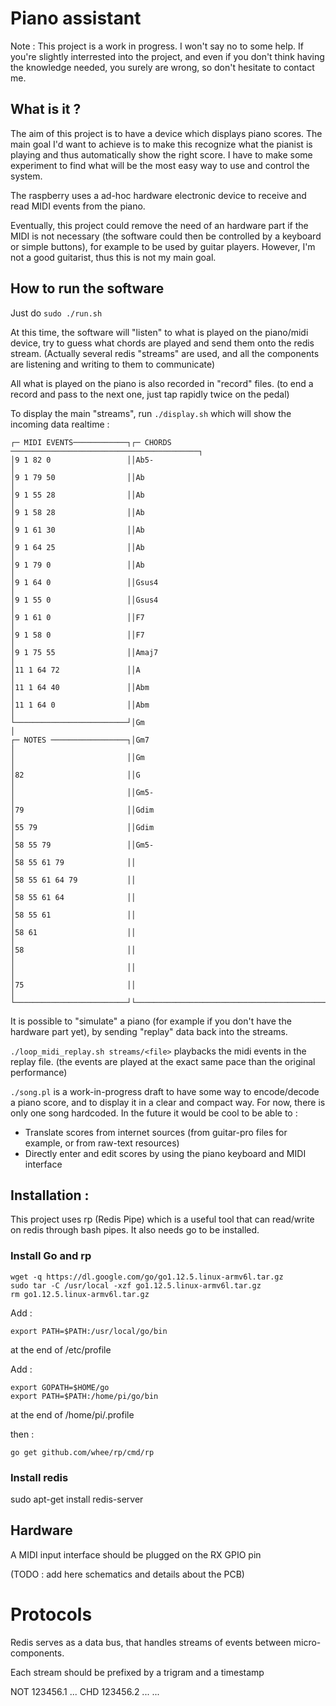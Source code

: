# Piano assistant

Note : This project is a work in progress. I won't say no to some help. If you're slightly interrested into the project, and even if you don't think having the knowledge needed, you surely are wrong, so don't hesitate to contact me.

## What is it ?

The aim of this project is to have a device which displays piano scores. The main goal I'd want to achieve is to make this recognize what the pianist is playing and thus automatically show the right score.
I have to make some experiment to find what will be the most easy way to use and control the system.

The raspberry uses a ad-hoc hardware electronic device to receive and read MIDI events from the piano.

Eventually, this project could remove the need of an hardware part if the MIDI is not necessary (the software could then be controlled by a keyboard or simple buttons), for example to be used by guitar players.
However, I'm not a good guitarist, thus this is not my main goal.

## How to run the software

Just do `sudo ./run.sh`

At this time, the software will "listen" to what is played on the piano/midi device, try to guess what chords are played and send them onto the redis stream. (Actually several redis "streams" are used, and all the components are listening and writing to them to communicate)

All what is played on the piano is also recorded in "record" files. (to end a record and pass to the next one, just tap rapidly twice on the pedal)

To display the main "streams", run `./display.sh` which will show the incoming data realtime :

```
┌─ MIDI EVENTS────────────┐┌─ CHORDS ──────────────────────────────────────────┐
│9 1 82 0                 ││Ab5-                                               │
│9 1 79 50                ││Ab                                                 │
│9 1 55 28                ││Ab                                                 │
│9 1 58 28                ││Ab                                                 │
│9 1 61 30                ││Ab                                                 │
│9 1 64 25                ││Ab                                                 │
│9 1 79 0                 ││Ab                                                 │
│9 1 64 0                 ││Gsus4                                              │
│9 1 55 0                 ││Gsus4                                              │
│9 1 61 0                 ││F7                                                 │
│9 1 58 0                 ││F7                                                 │
│9 1 75 55                ││Amaj7                                              │
│11 1 64 72               ││A                                                  │
│11 1 64 40               ││Abm                                                │
│11 1 64 0                ││Abm                                                │
└─────────────────────────┘│Gm                                                 │
┌─ NOTES ─────────────────┐│Gm7                                                │
│                         ││Gm                                                 │
│82                       ││G                                                  │
│                         ││Gm5-                                               │
│79                       ││Gdim                                               │
│55 79                    ││Gdim                                               │
│58 55 79                 ││Gm5-                                               │
│58 55 61 79              ││                                                   │
│58 55 61 64 79           ││                                                   │
│58 55 61 64              ││                                                   │
│58 55 61                 ││                                                   │
│58 61                    ││                                                   │
│58                       ││                                                   │
│                         ││                                                   │
│75                       ││                                                   │
└─────────────────────────┘└───────────────────────────────────────────────────┘
```

It is possible to "simulate" a piano (for example if you don't have the hardware part yet), by sending "replay" data back into the streams.

`./loop_midi_replay.sh streams/<file>` playbacks the midi events in the replay file. (the events are played at the exact same pace than the original performance)

`./song.pl` is a work-in-progress draft to have some way to encode/decode a piano score, and to display it in a clear and compact way. For now, there is only one song hardcoded.
In the future it would be cool to be able to :
- Translate scores from internet sources (from guitar-pro files for example, or from raw-text resources)
- Directly enter and edit scores by using the piano keyboard and MIDI interface

## Installation :

This project uses rp (Redis Pipe) which is a useful tool that can read/write on redis through bash pipes. It also needs go to be installed.

### Install Go and rp

```
wget -q https://dl.google.com/go/go1.12.5.linux-armv6l.tar.gz
sudo tar -C /usr/local -xzf go1.12.5.linux-armv6l.tar.gz
rm go1.12.5.linux-armv6l.tar.gz
```

Add :
```
export PATH=$PATH:/usr/local/go/bin
```
at the end of /etc/profile

Add :
```
export GOPATH=$HOME/go
export PATH=$PATH:/home/pi/go/bin
```
at the end of /home/pi/.profile


then :
```
go get github.com/whee/rp/cmd/rp
```

### Install redis

sudo apt-get install redis-server

## Hardware

A MIDI input interface should be plugged on the RX GPIO pin

(TODO : add here schematics and details about the PCB)



# Protocols

Redis serves as a data bus, that handles streams of events between micro-components.

Each stream should be prefixed by a trigram and a timestamp

NOT 123456.1 ...
CHD 123456.2 ...
...
